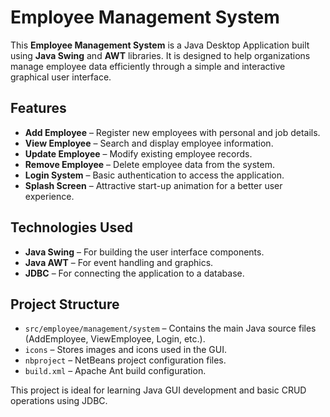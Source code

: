 # Employee Management System

This **Employee Management System** is a Java Desktop Application built using **Java Swing** and **AWT** libraries. It is designed to help organizations manage employee data efficiently through a simple and interactive graphical user interface.

## Features
- **Add Employee** – Register new employees with personal and job details.
- **View Employee** – Search and display employee information.
- **Update Employee** – Modify existing employee records.
- **Remove Employee** – Delete employee data from the system.
- **Login System** – Basic authentication to access the application.
- **Splash Screen** – Attractive start-up animation for a better user experience.

## Technologies Used
- **Java Swing** – For building the user interface components.
- **Java AWT** – For event handling and graphics.
- **JDBC** – For connecting the application to a database.

## Project Structure
- `src/employee/management/system` – Contains the main Java source files (AddEmployee, ViewEmployee, Login, etc.).
- `icons` – Stores images and icons used in the GUI.
- `nbproject` – NetBeans project configuration files.
- `build.xml` – Apache Ant build configuration.

This project is ideal for learning Java GUI development and basic CRUD operations using JDBC.
